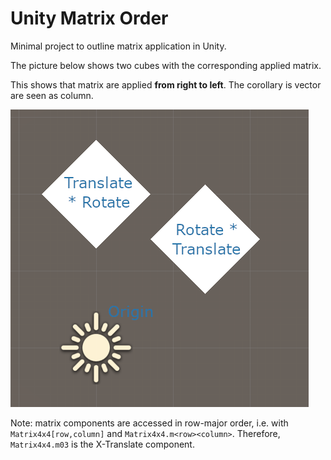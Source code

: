 # Unity Matrix Order

Minimal project to outline matrix application in Unity.

The picture below shows two cubes with the corresponding applied matrix.

This shows that matrix are applied **from right to left**. The corollary is vector are seen as column.

![Result](Result.png)

Note: matrix components are accessed in row-major order, i.e. with `Matrix4x4[row,column]` and `Matrix4x4.m<row><column>`. Therefore, `Matrix4x4.m03` is the X-Translate component.
